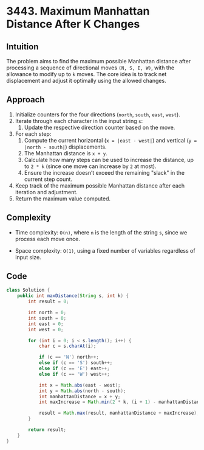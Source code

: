 # 3443. Maximum Manhattan Distance After K Changes

## Intuition

The problem aims to find the maximum possible Manhattan distance after processing a sequence of directional moves `(N, S, E, W)`, with the allowance to modify up to `k` moves. The core idea is to track net displacement and adjust it optimally using the allowed changes.

## Approach

1. Initialize counters for the four directions (`north`, `south`, `east`, `west`).
2. Iterate through each character in the input string `s`:
   1. Update the respective direction counter based on the move.
3. For each step:
   1. Compute the current horizontal (`x = |east - west|`) and vertical (`y = |north - south|`) displacements.
   2. The Manhattan distance is `x + y`.
   3. Calculate how many steps can be used to increase the distance, up to `2 * k` (since one move can increase by `2` at most).
   4. Ensure the increase doesn’t exceed the remaining "slack" in the current step count.
4. Keep track of the maximum possible Manhattan distance after each iteration and adjustment.
5. Return the maximum value computed.

## Complexity

- Time complexity: `O(n)`, where `n` is the length of the string `s`, since we process each move once.

- Space complexity: `O(1)`, using a fixed number of variables regardless of input size.

## Code

```java
class Solution {
    public int maxDistance(String s, int k) {
        int result = 0;

        int north = 0;
        int south = 0;
        int east = 0;
        int west = 0;

        for (int i = 0; i < s.length(); i++) {
            char c = s.charAt(i);

            if (c == 'N') north++;
            else if (c == 'S') south++;
            else if (c == 'E') east++;
            else if (c == 'W') west++;

            int x = Math.abs(east - west);
            int y = Math.abs(north - south);
            int manhattanDistance = x + y;
            int maxIncrease = Math.min(2 * k, (i + 1) - manhattanDistance);

            result = Math.max(result, manhattanDistance + maxIncrease);
        }

        return result;
    }
}
```

